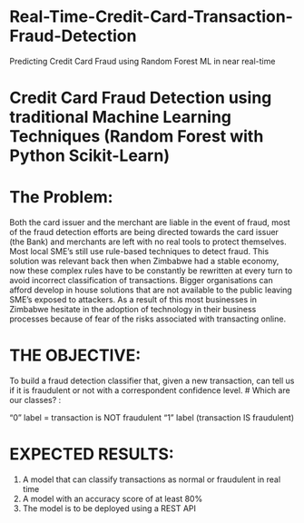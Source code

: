 # Real-Time-Credit-Card-Transaction-Fraud-Detection

Predicting Credit Card Fraud using Random Forest ML in near real-time

# Credit Card Fraud Detection using traditional Machine Learning Techniques (Random Forest with Python Scikit-Learn)


# The Problem:

Both the card issuer and the merchant are liable in the event of fraud, most of the fraud detection efforts are being directed towards the card issuer (the Bank) and merchants are left with no real tools to protect themselves.  Most local SME’s still use rule-based techniques to detect fraud. This solution was relevant back then when Zimbabwe had a stable economy, now these complex rules have to be constantly be rewritten at every turn to avoid incorrect classification of transactions. Bigger organisations can afford develop in house solutions that are not available to the public leaving SME’s exposed to attackers. As a result of this most businesses in Zimbabwe hesitate in the adoption of technology in their business processes because of fear of the risks associated with transacting online. 



# THE OBJECTIVE: 

To build a fraud detection classifier that, given a new transaction, can tell us if it is fraudulent or not with a correspondent confidence level. # Which are our classes? : 

“0” label = transaction is NOT fraudulent
“1” label (transaction IS fraudulent)

# EXPECTED RESULTS:

1)	A model that can classify transactions as normal or fraudulent in real time
2)	A model with an accuracy score of at least 80%
3)	The model is to be deployed using a REST API


